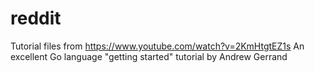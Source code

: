 reddit
======

Tutorial files from https://www.youtube.com/watch?v=2KmHtgtEZ1s
An excellent Go language "getting started" tutorial by Andrew Gerrand 
